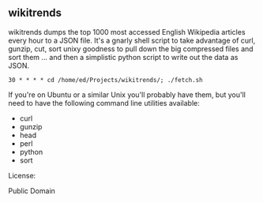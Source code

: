 wikitrends
----------

wikitrends dumps the top 1000 most accessed English Wikipedia articles every 
hour to a JSON file. It's a gnarly shell script to take advantage of curl, 
gunzip, cut, sort unixy goodness to pull down the big compressed files and 
sort them ... and then a simplistic python script to write out the data as 
JSON.

`30 * * * * cd /home/ed/Projects/wikitrends/; ./fetch.sh`

If you're on Ubuntu or a similar Unix you'll probably have them, but you'll 
need to have the following command line utilities available:

* curl
* gunzip
* head
* perl
* python
* sort

License:

Public Domain
